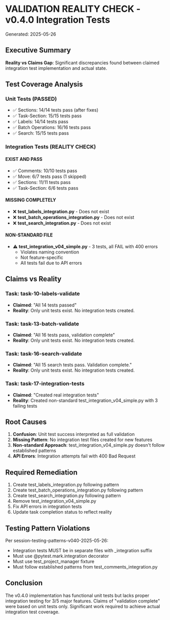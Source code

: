 # VALIDATION REALITY CHECK - v0.4.0 Integration Tests

Generated: 2025-05-26

## Executive Summary

**Reality vs Claims Gap**: Significant discrepancies found between claimed integration test implementation and actual state.

## Test Coverage Analysis

### Unit Tests (PASSED)
- ✅ Sections: 14/14 tests pass (after fixes)
- ✅ Task-Section: 15/15 tests pass  
- ✅ Labels: 14/14 tests pass
- ✅ Batch Operations: 16/16 tests pass
- ✅ Search: 15/15 tests pass

### Integration Tests (REALITY CHECK)

#### EXIST AND PASS
- ✅ Comments: 10/10 tests pass
- ✅ Move: 6/7 tests pass (1 skipped)
- ✅ Sections: 11/11 tests pass
- ✅ Task-Section: 6/6 tests pass

#### MISSING COMPLETELY
- ❌ **test_labels_integration.py** - Does not exist
- ❌ **test_batch_operations_integration.py** - Does not exist  
- ❌ **test_search_integration.py** - Does not exist

#### NON-STANDARD FILE
- ⚠️ **test_integration_v04_simple.py** - 3 tests, all FAIL with 400 errors
  - Violates naming convention
  - Not feature-specific
  - All tests fail due to API errors

## Claims vs Reality

### Task: task-10-labels-validate
- **Claimed**: "All 14 tests passed"
- **Reality**: Only unit tests exist. No integration tests created.

### Task: task-13-batch-validate  
- **Claimed**: "All 16 tests pass, validation complete"
- **Reality**: Only unit tests exist. No integration tests created.

### Task: task-16-search-validate
- **Claimed**: "All 15 search tests pass. Validation complete."
- **Reality**: Only unit tests exist. No integration tests created.

### Task: task-17-integration-tests
- **Claimed**: "Created real integration tests"
- **Reality**: Created non-standard test_integration_v04_simple.py with 3 failing tests

## Root Causes

1. **Confusion**: Unit test success interpreted as full validation
2. **Missing Pattern**: No integration test files created for new features
3. **Non-standard Approach**: test_integration_v04_simple.py doesn't follow established patterns
4. **API Errors**: Integration attempts fail with 400 Bad Request

## Required Remediation

1. Create test_labels_integration.py following pattern
2. Create test_batch_operations_integration.py following pattern  
3. Create test_search_integration.py following pattern
4. Remove test_integration_v04_simple.py
5. Fix API errors in integration tests
6. Update task completion status to reflect reality

## Testing Pattern Violations

Per session-testing-patterns-v040-2025-05-26:
- Integration tests MUST be in separate files with _integration suffix
- Must use @pytest.mark.integration decorator
- Must use test_project_manager fixture
- Must follow established patterns from test_comments_integration.py

## Conclusion

The v0.4.0 implementation has functional unit tests but lacks proper integration testing for 3/5 major features. Claims of "validation complete" were based on unit tests only. Significant work required to achieve actual integration test coverage.
